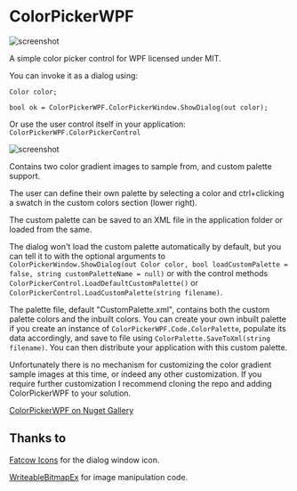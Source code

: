 # ColorPickerWPF

![screenshot](https://raw.githubusercontent.com/drogoganor/ColorPickerWPF/master/images/Picker1.png)

A simple color picker control for WPF licensed under MIT. 

You can invoke it as a dialog using: 

`Color color;`

`bool ok = ColorPickerWPF.ColorPickerWindow.ShowDialog(out color);`

Or use the user control itself in your application: `ColorPickerWPF.ColorPickerControl`

![screenshot](https://raw.githubusercontent.com/drogoganor/ColorPickerWPF/master/images/Picker2.png)

Contains two color gradient images to sample from, and custom palette support.

The user can define their own palette by selecting a color and ctrl+clicking a swatch in the custom colors section (lower right).

The custom palette can be saved to an XML file in the application folder or loaded from the same. 

The dialog won't load the custom palette automatically by default, but you can tell it to with the optional arguments to `ColorPickerWindow.ShowDialog(out Color color, bool loadCustomPalette = false, string customPaletteName = null)` or with the control methods `ColorPickerControl.LoadDefaultCustomPalette()` or `ColorPickerControl.LoadCustomPalette(string filename)`.

The palette file, default "CustomPalette.xml", contains both the custom palette colors and the inbuilt colors. You can create your own inbuilt palette if you create an instance of `ColorPickerWPF.Code.ColorPalette`, populate its data accordingly, and save to file using `ColorPalette.SaveToXml(string filename)`. You can then distribute your application with this custom palette.

Unfortunately there is no mechanism for customizing the color gradient sample images at this time, or indeed any other customization. If you require further customization I recommend cloning the repo and adding ColorPickerWPF to your solution.

[ColorPickerWPF on Nuget Gallery](https://www.nuget.org/packages/ColorPickerWPF)

## Thanks to

[Fatcow Icons](http://www.fatcow.com/free-icons) for the dialog window icon.

[WriteableBitmapEx](https://github.com/teichgraf/WriteableBitmapEx/) for image manipulation code.

